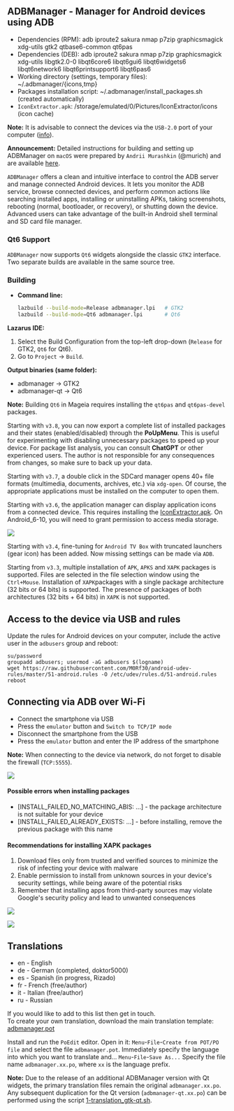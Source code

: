 ADBManager - Manager for Android devices using ADB
---
+ Dependencies (RPM): adb iproute2 sakura nmap p7zip graphicsmagick xdg-utils gtk2 qtbase6-common qt6pas
+ Dependencies (DEB): adb iproute2 sakura nmap p7zip graphicsmagick xdg-utils libgtk2.0-0 libqt6core6 libqt6gui6 libqt6widgets6 libqt6network6 libqt6printsupport6 libqt6pas6  
+ Working directory (settings, temporary files): ~/.adbmanager/{icons,tmp}  
+ Packages installation script: ~/.adbmanager/install_packages.sh (created automatically)
+ `IconExtractor.apk`: /storage/emulated/0/Pictures/IconExtractor/icons (icon cache)
  
**Note:** It is advisable to connect the devices via the `USB-2.0` port of your computer ([info](https://www.systutorials.com/how-to-force-a-usb-3-0-port-to-work-in-usb-2-0-mode-in-linux/)).
  
**Announcement:** Detailed instructions for building and setting up ADBManager on `macOS` were prepared by `Andrii Murashkin` (@murich) and are available [here](https://github.com/murich/adbmanager).
  
`ADBManager` offers a clean and intuitive interface to control the ADB server and manage connected Android devices. It lets you monitor the ADB service, browse connected devices, and perform common actions like searching installed apps, installing or uninstalling APKs, taking screenshots, rebooting (normal, bootloader, or recovery), or shutting down the device. Advanced users can take advantage of the built-in Android shell terminal and SD card file manager.  

### Qt6 Support

`ADBManager` now supports `Qt6` widgets alongside the classic `GTK2` interface.  
Two separate builds are available in the same source tree.

### Building

- **Command line:**  
  ```bash
  lazbuild --build-mode=Release adbmanager.lpi   # GTK2
  lazbuild --build-mode=Qt6 adbmanager.lpi       # Qt6

**Lazarus IDE:**
1. Select the Build Configuration from the top-left drop-down (`Release` for GTK2, `Qt6` for Qt6).
2. Go to `Project` → `Build`.

**Output binaries (same folder):**
+ adbmanager → GTK2
+ adbmanager-qt → Qt6

**Note:** Building `Qt6` in Mageia requires installing the `qt6pas` and `qt6pas-devel` packages.

Starting with `v3.8`, you can now export a complete list of installed packages and their states (enabled/disabled) through the **PoUpMenu**. This is useful for experimenting with disabling unnecessary packages to speed up your device. For package list analysis, you can consult **ChatGPT** or other experienced users. The author is not responsible for any consequences from changes, so make sure to back up your data.
  
Starting with `v3.7`, a double click in the SDCard manager opens 40+ file formats (multimedia, documents, archives, etc.) via `xdg-open`. Of course, the appropriate applications must be installed on the computer to open them.
  
Starting with `v3.6`, the application manager can display application icons from a connected device. This requires installing the [IconExtractor.apk](https://github.com/AKotov-dev/adbmanager/tree/main/IconExtractor). On Android_6-10, you will need to grant permission to access media storage.
  
![](https://github.com/AKotov-dev/adbmanager/blob/main/ScreenShots/Applications3.png)
  
Starting with `v3.4`, fine-tuning for `Android TV Box` with truncated launchers (gear icon) has been added. Now missing settings can be made via `ADB`.
  
Starting from `v3.3`, multiple installation of `APK`, `APKS` and `XAPK` packages is supported. Files are selected in the file selection window using the `Ctrl+Mouse`. Installation of `XAPK`packages with a single package architecture (32 bits or 64 bits) is supported. The presence of packages of both architectures (32 bits + 64 bits) in `XAPK` is not supported.
  
Access to the device via USB and rules
---
Update the rules for Android devices on your computer, include the active user in the `adbusers` group and reboot:  
```
su/password
groupadd adbusers; usermod -aG adbusers $(logname)
wget https://raw.githubusercontent.com/M0Rf30/android-udev-rules/master/51-android.rules -O /etc/udev/rules.d/51-android.rules
reboot
```
  
Connecting via ADB over Wi-Fi
---
+ Connect the smartphone via USB  
+ Press the `emulator` button and `Switch to TCP/IP mode`  
+ Disconnect the smartphone from the USB  
+ Press the `emulator` button and enter the IP address of the smartphone

**Note:** When connecting to the device via network, do not forget to disable the firewall (`TCP:5555`).  
  
![](https://github.com/AKotov-dev/adbmanager/blob/main/ScreenShots/Screenshot9.png)  
#### Possible errors when installing packages
+ [INSTALL_FAILED_NO_MATCHING_ABIS: ...] - the package architecture is not suitable for your device
+ [INSTALL_FAILED_ALREADY_EXISTS: ...] - before installing, remove the previous package with this name

#### Recommendations for installing XAPK packages
1. Download files only from trusted and verified sources to minimize the risk of infecting your device with malware
2. Enable permission to install from unknown sources in your device's security settings, while being aware of the potential risks
3. Remember that installing apps from third-party sources may violate Google's security policy and lead to unwanted consequences

![](https://github.com/AKotov-dev/adbmanager/blob/main/ScreenShots/Screenshot12.png)  
  
![](https://github.com/AKotov-dev/adbmanager/blob/main/ScreenShots/Screenshot13.png)  

Translations
--
+ en - English
+ de - German (completed, doktor5000)
+ es - Spanish (in progress, Rizado)
+ fr - French (free/author)
+ it - Italian (free/author)
+ ru - Russian  
  
If you would like to add to this list then get in touch.  
To create your own translation, download the main translation template: [adbmanager.pot](https://raw.githubusercontent.com/AKotov-dev/adbmanager/main/adbmanager/languages/adbmanager.pot)
  
Install and run the `PoEdit` editor. Open in it: `Menu`-`File`-`Create from POT/PO file` and select the file `adbmanager.pot`. Immediately specify the language into which you want to translate and... `Menu`-`File`-`Save As...` Specify the file name `adbmanager.xx.po`, where `xx` is the language prefix.  
  
**Note:** Due to the release of an additional ADBManager version with Qt widgets, the primary translation files remain the original `adbmanager.xx.po`. Any subsequent duplication for the Qt version (`adbmanager-qt.xx.po`) can be performed using the script [1-translation_gtk-qt.sh](https://github.com/AKotov-dev/adbmanager/blob/main/adbmanager/1-translation_gtk-qt.sh).
